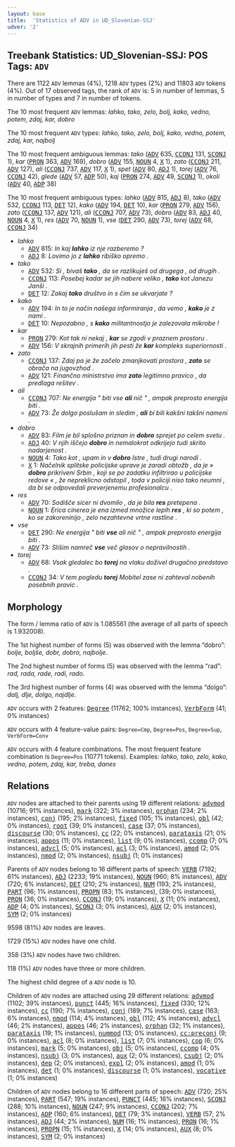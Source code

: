 ```yaml
---
layout: base
title:  'Statistics of ADV in UD_Slovenian-SSJ'
udver: '2'
---
```


## Treebank Statistics: UD_Slovenian-SSJ: POS Tags: `ADV`

There are 1122 `ADV` lemmas (4%), 1218 `ADV` types (2%) and 11803 `ADV` tokens (4%).
Out of 17 observed tags, the rank of `ADV` is: 5 in number of lemmas, 5 in number of types and 7 in number of tokens.

The 10 most frequent `ADV` lemmas: <em>lahko, tako, zelo, bolj, kako, vedno, potem, zdaj, kar, dobro</em>

The 10 most frequent `ADV` types:  <em>lahko, tako, zelo, bolj, kako, vedno, potem, zdaj, kar, najbolj</em>

The 10 most frequent ambiguous lemmas: <em>tako</em> (<tt><a href="sl_ssj-pos-ADV.html">ADV</a></tt> 635, <tt><a href="sl_ssj-pos-CCONJ.html">CCONJ</a></tt> 131, <tt><a href="sl_ssj-pos-SCONJ.html">SCONJ</a></tt> 1), <em>kar</em> (<tt><a href="sl_ssj-pos-PRON.html">PRON</a></tt> 363, <tt><a href="sl_ssj-pos-ADV.html">ADV</a></tt> 169), <em>dobro</em> (<tt><a href="sl_ssj-pos-ADV.html">ADV</a></tt> 155, <tt><a href="sl_ssj-pos-NOUN.html">NOUN</a></tt> 4, <tt><a href="sl_ssj-pos-X.html">X</a></tt> 1), <em>zato</em> (<tt><a href="sl_ssj-pos-CCONJ.html">CCONJ</a></tt> 211, <tt><a href="sl_ssj-pos-ADV.html">ADV</a></tt> 127), <em>ali</em> (<tt><a href="sl_ssj-pos-CCONJ.html">CCONJ</a></tt> 737, <tt><a href="sl_ssj-pos-ADV.html">ADV</a></tt> 117, <tt><a href="sl_ssj-pos-X.html">X</a></tt> 1), <em>spet</em> (<tt><a href="sl_ssj-pos-ADV.html">ADV</a></tt> 80, <tt><a href="sl_ssj-pos-ADJ.html">ADJ</a></tt> 1), <em>torej</em> (<tt><a href="sl_ssj-pos-ADV.html">ADV</a></tt> 76, <tt><a href="sl_ssj-pos-CCONJ.html">CCONJ</a></tt> 42), <em>glede</em> (<tt><a href="sl_ssj-pos-ADV.html">ADV</a></tt> 57, <tt><a href="sl_ssj-pos-ADP.html">ADP</a></tt> 50), <em>kaj</em> (<tt><a href="sl_ssj-pos-PRON.html">PRON</a></tt> 274, <tt><a href="sl_ssj-pos-ADV.html">ADV</a></tt> 49, <tt><a href="sl_ssj-pos-SCONJ.html">SCONJ</a></tt> 1), <em>okoli</em> (<tt><a href="sl_ssj-pos-ADV.html">ADV</a></tt> 40, <tt><a href="sl_ssj-pos-ADP.html">ADP</a></tt> 38)

The 10 most frequent ambiguous types:  <em>lahko</em> (<tt><a href="sl_ssj-pos-ADV.html">ADV</a></tt> 815, <tt><a href="sl_ssj-pos-ADJ.html">ADJ</a></tt> 8), <em>tako</em> (<tt><a href="sl_ssj-pos-ADV.html">ADV</a></tt> 532, <tt><a href="sl_ssj-pos-CCONJ.html">CCONJ</a></tt> 113, <tt><a href="sl_ssj-pos-DET.html">DET</a></tt> 12), <em>kako</em> (<tt><a href="sl_ssj-pos-ADV.html">ADV</a></tt> 194, <tt><a href="sl_ssj-pos-DET.html">DET</a></tt> 10), <em>kar</em> (<tt><a href="sl_ssj-pos-PRON.html">PRON</a></tt> 279, <tt><a href="sl_ssj-pos-ADV.html">ADV</a></tt> 156), <em>zato</em> (<tt><a href="sl_ssj-pos-CCONJ.html">CCONJ</a></tt> 137, <tt><a href="sl_ssj-pos-ADV.html">ADV</a></tt> 121), <em>ali</em> (<tt><a href="sl_ssj-pos-CCONJ.html">CCONJ</a></tt> 707, <tt><a href="sl_ssj-pos-ADV.html">ADV</a></tt> 73), <em>dobro</em> (<tt><a href="sl_ssj-pos-ADV.html">ADV</a></tt> 83, <tt><a href="sl_ssj-pos-ADJ.html">ADJ</a></tt> 40, <tt><a href="sl_ssj-pos-NOUN.html">NOUN</a></tt> 4, <tt><a href="sl_ssj-pos-X.html">X</a></tt> 1), <em>res</em> (<tt><a href="sl_ssj-pos-ADV.html">ADV</a></tt> 70, <tt><a href="sl_ssj-pos-NOUN.html">NOUN</a></tt> 1), <em>vse</em> (<tt><a href="sl_ssj-pos-DET.html">DET</a></tt> 290, <tt><a href="sl_ssj-pos-ADV.html">ADV</a></tt> 73), <em>torej</em> (<tt><a href="sl_ssj-pos-ADV.html">ADV</a></tt> 68, <tt><a href="sl_ssj-pos-CCONJ.html">CCONJ</a></tt> 34)


* <em>lahko</em>
  * <tt><a href="sl_ssj-pos-ADV.html">ADV</a></tt> 815: <em>In kaj <b>lahko</b> iz nje razberemo ?</em>
  * <tt><a href="sl_ssj-pos-ADJ.html">ADJ</a></tt> 8: <em>Lovimo jo z <b>lahko</b> ribiško opremo .</em>
* <em>tako</em>
  * <tt><a href="sl_ssj-pos-ADV.html">ADV</a></tt> 532: <em>Si , bivaš <b>tako</b> , da se razlikuješ od drugega , od drugih .</em>
  * <tt><a href="sl_ssj-pos-CCONJ.html">CCONJ</a></tt> 113: <em>Posebej kadar se jih nabere veliko , <b>tako</b> kot Janezu Janši .</em>
  * <tt><a href="sl_ssj-pos-DET.html">DET</a></tt> 12: <em>Zakaj <b>tako</b> društvo in s čim se ukvarjate ?</em>
* <em>kako</em>
  * <tt><a href="sl_ssj-pos-ADV.html">ADV</a></tt> 194: <em>In to je način našega informiranja , da vemo , <b>kako</b> je z nami .</em>
  * <tt><a href="sl_ssj-pos-DET.html">DET</a></tt> 10: <em>Nepozabno , s <b>kako</b> militantnostjo je zalezovala mikrobe !</em>
* <em>kar</em>
  * <tt><a href="sl_ssj-pos-PRON.html">PRON</a></tt> 279: <em>Kot tak ni nekaj , <b>kar</b> se zgodi v praznem prostoru .</em>
  * <tt><a href="sl_ssj-pos-ADV.html">ADV</a></tt> 156: <em>V skrajnih primerih jih pesti že <b>kar</b> kompleks superiornosti .</em>
* <em>zato</em>
  * <tt><a href="sl_ssj-pos-CCONJ.html">CCONJ</a></tt> 137: <em>Zdaj pa je že začelo zmanjkovati prostora , <b>zato</b> se obrača na jugovzhod .</em>
  * <tt><a href="sl_ssj-pos-ADV.html">ADV</a></tt> 121: <em>Finančno ministrstvo ima <b>zato</b> legitimno pravico , da predlaga rešitev .</em>
* <em>ali</em>
  * <tt><a href="sl_ssj-pos-CCONJ.html">CCONJ</a></tt> 707: <em>Ne energija " biti vse <b>ali</b> nič " , ampak preprosto energija biti .</em>
  * <tt><a href="sl_ssj-pos-ADV.html">ADV</a></tt> 73: <em>Že dolgo poslušam in sledim , <b>ali</b> bi bili kakšni takšni nameni .</em>
* <em>dobro</em>
  * <tt><a href="sl_ssj-pos-ADV.html">ADV</a></tt> 83: <em>Film je bil splošno priznan in <b>dobro</b> sprejet po celem svetu .</em>
  * <tt><a href="sl_ssj-pos-ADJ.html">ADJ</a></tt> 40: <em>V njih iščejo <b>dobro</b> in nemalokrat odkrijejo tudi skrito nadarjenost .</em>
  * <tt><a href="sl_ssj-pos-NOUN.html">NOUN</a></tt> 4: <em>Tako kot , upam in v <b>dobro</b> Istre , tudi drugi narodi .</em>
  * <tt><a href="sl_ssj-pos-X.html">X</a></tt> 1: <em>Načelnik splitske policijske uprave je zaradi obtožb , da je » <b>dobro</b> prikriveni Srbin , koji se po zadatku infiltrirao u policijske redove « , že nepreklicno odstopil , toda v policiji niso tako neumni , da bi se odpovedali preverjenemu profesionalcu .</em>
* <em>res</em>
  * <tt><a href="sl_ssj-pos-ADV.html">ADV</a></tt> 70: <em>Sodišče sicer ni dvomilo , da je bila <b>res</b> pretepena .</em>
  * <tt><a href="sl_ssj-pos-NOUN.html">NOUN</a></tt> 1: <em>Erica cinerea je ena izmed množice lepih <b>res</b> , ki so potem , ko se zakoreninijo , zelo nezahtevne vrtne rastline .</em>
* <em>vse</em>
  * <tt><a href="sl_ssj-pos-DET.html">DET</a></tt> 290: <em>Ne energija " biti <b>vse</b> ali nič " , ampak preprosto energija biti .</em>
  * <tt><a href="sl_ssj-pos-ADV.html">ADV</a></tt> 73: <em>Slišim namreč <b>vse</b> več glasov o nepravilnostih .</em>
* <em>torej</em>
  * <tt><a href="sl_ssj-pos-ADV.html">ADV</a></tt> 68: <em>Vsak gledalec bo <b>torej</b> na vlaku doživel drugačno predstavo .</em>
  * <tt><a href="sl_ssj-pos-CCONJ.html">CCONJ</a></tt> 34: <em>V tem pogledu <b>torej</b> Mobitel zase ni zahteval nobenih posebnih pravic .</em>

## Morphology

The form / lemma ratio of `ADV` is 1.085561 (the average of all parts of speech is 1.932008).

The 1st highest number of forms (5) was observed with the lemma “dobro”: <em>bolje, boljše, dobr, dobro, najbolje</em>.

The 2nd highest number of forms (5) was observed with the lemma “rad”: <em>rad, rada, rade, radi, rado</em>.

The 3rd highest number of forms (4) was observed with the lemma “dolgo”: <em>dalj, dlje, dolgo, najdlje</em>.

`ADV` occurs with 2 features: <tt><a href="sl_ssj-feat-Degree.html">Degree</a></tt> (11762; 100% instances), <tt><a href="sl_ssj-feat-VerbForm.html">VerbForm</a></tt> (41; 0% instances)

`ADV` occurs with 4 feature-value pairs: `Degree=Cmp`, `Degree=Pos`, `Degree=Sup`, `VerbForm=Conv`

`ADV` occurs with 4 feature combinations.
The most frequent feature combination is `Degree=Pos` (10771 tokens).
Examples: <em>lahko, tako, zelo, kako, vedno, potem, zdaj, kar, treba, danes</em>


## Relations

`ADV` nodes are attached to their parents using 19 different relations: <tt><a href="sl_ssj-dep-advmod.html">advmod</a></tt> (10716; 91% instances), <tt><a href="sl_ssj-dep-mark.html">mark</a></tt> (322; 3% instances), <tt><a href="sl_ssj-dep-orphan.html">orphan</a></tt> (234; 2% instances), <tt><a href="sl_ssj-dep-conj.html">conj</a></tt> (195; 2% instances), <tt><a href="sl_ssj-dep-fixed.html">fixed</a></tt> (105; 1% instances), <tt><a href="sl_ssj-dep-obl.html">obl</a></tt> (42; 0% instances), <tt><a href="sl_ssj-dep-root.html">root</a></tt> (39; 0% instances), <tt><a href="sl_ssj-dep-case.html">case</a></tt> (37; 0% instances), <tt><a href="sl_ssj-dep-discourse.html">discourse</a></tt> (30; 0% instances), <tt><a href="sl_ssj-dep-cc.html">cc</a></tt> (22; 0% instances), <tt><a href="sl_ssj-dep-parataxis.html">parataxis</a></tt> (21; 0% instances), <tt><a href="sl_ssj-dep-appos.html">appos</a></tt> (11; 0% instances), <tt><a href="sl_ssj-dep-list.html">list</a></tt> (9; 0% instances), <tt><a href="sl_ssj-dep-ccomp.html">ccomp</a></tt> (7; 0% instances), <tt><a href="sl_ssj-dep-advcl.html">advcl</a></tt> (5; 0% instances), <tt><a href="sl_ssj-dep-acl.html">acl</a></tt> (3; 0% instances), <tt><a href="sl_ssj-dep-amod.html">amod</a></tt> (2; 0% instances), <tt><a href="sl_ssj-dep-nmod.html">nmod</a></tt> (2; 0% instances), <tt><a href="sl_ssj-dep-nsubj.html">nsubj</a></tt> (1; 0% instances)

Parents of `ADV` nodes belong to 16 different parts of speech: <tt><a href="sl_ssj-pos-VERB.html">VERB</a></tt> (7192; 61% instances), <tt><a href="sl_ssj-pos-ADJ.html">ADJ</a></tt> (2233; 19% instances), <tt><a href="sl_ssj-pos-NOUN.html">NOUN</a></tt> (960; 8% instances), <tt><a href="sl_ssj-pos-ADV.html">ADV</a></tt> (720; 6% instances), <tt><a href="sl_ssj-pos-DET.html">DET</a></tt> (210; 2% instances), <tt><a href="sl_ssj-pos-NUM.html">NUM</a></tt> (193; 2% instances), <tt><a href="sl_ssj-pos-PART.html">PART</a></tt> (96; 1% instances), <tt><a href="sl_ssj-pos-PROPN.html">PROPN</a></tt> (83; 1% instances),  (39; 0% instances), <tt><a href="sl_ssj-pos-PRON.html">PRON</a></tt> (36; 0% instances), <tt><a href="sl_ssj-pos-CCONJ.html">CCONJ</a></tt> (19; 0% instances), <tt><a href="sl_ssj-pos-X.html">X</a></tt> (11; 0% instances), <tt><a href="sl_ssj-pos-ADP.html">ADP</a></tt> (4; 0% instances), <tt><a href="sl_ssj-pos-SCONJ.html">SCONJ</a></tt> (3; 0% instances), <tt><a href="sl_ssj-pos-AUX.html">AUX</a></tt> (2; 0% instances), <tt><a href="sl_ssj-pos-SYM.html">SYM</a></tt> (2; 0% instances)

9598 (81%) `ADV` nodes are leaves.

1729 (15%) `ADV` nodes have one child.

358 (3%) `ADV` nodes have two children.

118 (1%) `ADV` nodes have three or more children.

The highest child degree of a `ADV` node is 10.

Children of `ADV` nodes are attached using 29 different relations: <tt><a href="sl_ssj-dep-advmod.html">advmod</a></tt> (1102; 39% instances), <tt><a href="sl_ssj-dep-punct.html">punct</a></tt> (445; 16% instances), <tt><a href="sl_ssj-dep-fixed.html">fixed</a></tt> (330; 12% instances), <tt><a href="sl_ssj-dep-cc.html">cc</a></tt> (190; 7% instances), <tt><a href="sl_ssj-dep-conj.html">conj</a></tt> (189; 7% instances), <tt><a href="sl_ssj-dep-case.html">case</a></tt> (163; 6% instances), <tt><a href="sl_ssj-dep-nmod.html">nmod</a></tt> (114; 4% instances), <tt><a href="sl_ssj-dep-obl.html">obl</a></tt> (112; 4% instances), <tt><a href="sl_ssj-dep-advcl.html">advcl</a></tt> (46; 2% instances), <tt><a href="sl_ssj-dep-appos.html">appos</a></tt> (46; 2% instances), <tt><a href="sl_ssj-dep-orphan.html">orphan</a></tt> (32; 1% instances), <tt><a href="sl_ssj-dep-parataxis.html">parataxis</a></tt> (19; 1% instances), <tt><a href="sl_ssj-dep-nummod.html">nummod</a></tt> (13; 0% instances), <tt><a href="sl_ssj-dep-cc-preconj.html">cc:preconj</a></tt> (9; 0% instances), <tt><a href="sl_ssj-dep-acl.html">acl</a></tt> (8; 0% instances), <tt><a href="sl_ssj-dep-list.html">list</a></tt> (7; 0% instances), <tt><a href="sl_ssj-dep-cop.html">cop</a></tt> (6; 0% instances), <tt><a href="sl_ssj-dep-mark.html">mark</a></tt> (5; 0% instances), <tt><a href="sl_ssj-dep-obj.html">obj</a></tt> (5; 0% instances), <tt><a href="sl_ssj-dep-ccomp.html">ccomp</a></tt> (4; 0% instances), <tt><a href="sl_ssj-dep-nsubj.html">nsubj</a></tt> (3; 0% instances), <tt><a href="sl_ssj-dep-aux.html">aux</a></tt> (2; 0% instances), <tt><a href="sl_ssj-dep-csubj.html">csubj</a></tt> (2; 0% instances), <tt><a href="sl_ssj-dep-dep.html">dep</a></tt> (2; 0% instances), <tt><a href="sl_ssj-dep-expl.html">expl</a></tt> (2; 0% instances), <tt><a href="sl_ssj-dep-amod.html">amod</a></tt> (1; 0% instances), <tt><a href="sl_ssj-dep-det.html">det</a></tt> (1; 0% instances), <tt><a href="sl_ssj-dep-discourse.html">discourse</a></tt> (1; 0% instances), <tt><a href="sl_ssj-dep-vocative.html">vocative</a></tt> (1; 0% instances)

Children of `ADV` nodes belong to 16 different parts of speech: <tt><a href="sl_ssj-pos-ADV.html">ADV</a></tt> (720; 25% instances), <tt><a href="sl_ssj-pos-PART.html">PART</a></tt> (547; 19% instances), <tt><a href="sl_ssj-pos-PUNCT.html">PUNCT</a></tt> (445; 16% instances), <tt><a href="sl_ssj-pos-SCONJ.html">SCONJ</a></tt> (288; 10% instances), <tt><a href="sl_ssj-pos-NOUN.html">NOUN</a></tt> (247; 9% instances), <tt><a href="sl_ssj-pos-CCONJ.html">CCONJ</a></tt> (202; 7% instances), <tt><a href="sl_ssj-pos-ADP.html">ADP</a></tt> (160; 6% instances), <tt><a href="sl_ssj-pos-DET.html">DET</a></tt> (79; 3% instances), <tt><a href="sl_ssj-pos-VERB.html">VERB</a></tt> (57; 2% instances), <tt><a href="sl_ssj-pos-ADJ.html">ADJ</a></tt> (44; 2% instances), <tt><a href="sl_ssj-pos-NUM.html">NUM</a></tt> (16; 1% instances), <tt><a href="sl_ssj-pos-PRON.html">PRON</a></tt> (16; 1% instances), <tt><a href="sl_ssj-pos-PROPN.html">PROPN</a></tt> (15; 1% instances), <tt><a href="sl_ssj-pos-X.html">X</a></tt> (14; 0% instances), <tt><a href="sl_ssj-pos-AUX.html">AUX</a></tt> (8; 0% instances), <tt><a href="sl_ssj-pos-SYM.html">SYM</a></tt> (2; 0% instances)

